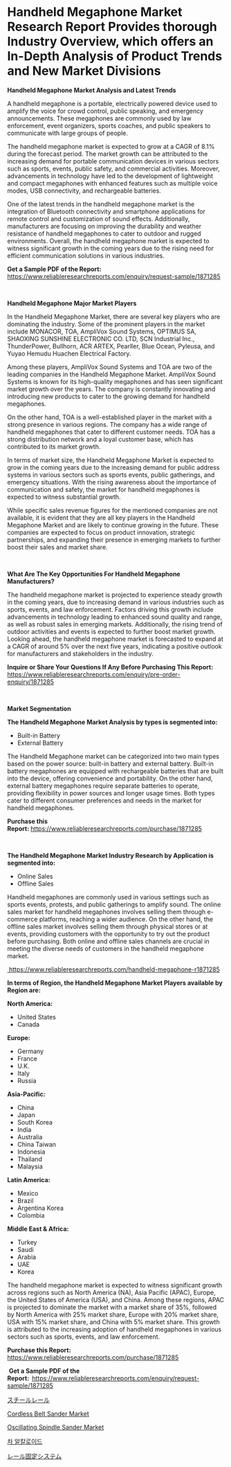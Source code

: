 <p><h1>Handheld Megaphone Market Research Report Provides thorough Industry Overview, which offers an In-Depth Analysis of Product Trends and New Market Divisions</h1></p><p><strong>Handheld Megaphone Market Analysis and Latest Trends</strong></p>
<p><p>A handheld megaphone is a portable, electrically powered device used to amplify the voice for crowd control, public speaking, and emergency announcements. These megaphones are commonly used by law enforcement, event organizers, sports coaches, and public speakers to communicate with large groups of people.</p><p>The handheld megaphone market is expected to grow at a CAGR of 8.1% during the forecast period. The market growth can be attributed to the increasing demand for portable communication devices in various sectors such as sports, events, public safety, and commercial activities. Moreover, advancements in technology have led to the development of lightweight and compact megaphones with enhanced features such as multiple voice modes, USB connectivity, and rechargeable batteries.</p><p>One of the latest trends in the handheld megaphone market is the integration of Bluetooth connectivity and smartphone applications for remote control and customization of sound effects. Additionally, manufacturers are focusing on improving the durability and weather resistance of handheld megaphones to cater to outdoor and rugged environments. Overall, the handheld megaphone market is expected to witness significant growth in the coming years due to the rising need for efficient communication solutions in various industries.</p></p>
<p><strong>Get a Sample PDF of the Report:&nbsp;</strong> <a href="https://www.reliableresearchreports.com/enquiry/request-sample/1871285">https://www.reliableresearchreports.com/enquiry/request-sample/1871285</a></p>
<p>&nbsp;</p>
<p><strong>Handheld Megaphone Major Market Players</strong></p>
<p><p>In the Handheld Megaphone Market, there are several key players who are dominating the industry. Some of the prominent players in the market include MONACOR, TOA, AmpliVox Sound Systems, OPTIMUS SA, SHAOXING SUNSHINE ELECTRONIC CO. LTD, SCN Industrial Inc., ThunderPower, Bullhorn, ACR ARTEX, Pearller, Blue Ocean, Pyleusa, and Yuyao Hemudu Huachen Electrical Factory. </p><p>Among these players, AmpliVox Sound Systems and TOA are two of the leading companies in the Handheld Megaphone Market. AmpliVox Sound Systems is known for its high-quality megaphones and has seen significant market growth over the years. The company is constantly innovating and introducing new products to cater to the growing demand for handheld megaphones.</p><p>On the other hand, TOA is a well-established player in the market with a strong presence in various regions. The company has a wide range of handheld megaphones that cater to different customer needs. TOA has a strong distribution network and a loyal customer base, which has contributed to its market growth.</p><p>In terms of market size, the Handheld Megaphone Market is expected to grow in the coming years due to the increasing demand for public address systems in various sectors such as sports events, public gatherings, and emergency situations. With the rising awareness about the importance of communication and safety, the market for handheld megaphones is expected to witness substantial growth.</p><p>While specific sales revenue figures for the mentioned companies are not available, it is evident that they are all key players in the Handheld Megaphone Market and are likely to continue growing in the future. These companies are expected to focus on product innovation, strategic partnerships, and expanding their presence in emerging markets to further boost their sales and market share.</p></p>
<p>&nbsp;</p>
<p><strong>What Are The Key Opportunities For Handheld Megaphone Manufacturers?</strong></p>
<p><p>The handheld megaphone market is projected to experience steady growth in the coming years, due to increasing demand in various industries such as sports, events, and law enforcement. Factors driving this growth include advancements in technology leading to enhanced sound quality and range, as well as robust sales in emerging markets. Additionally, the rising trend of outdoor activities and events is expected to further boost market growth. Looking ahead, the handheld megaphone market is forecasted to expand at a CAGR of around 5% over the next five years, indicating a positive outlook for manufacturers and stakeholders in the industry.</p></p>
<p><strong>Inquire or Share Your Questions If Any Before Purchasing This Report:</strong> <a href="https://www.reliableresearchreports.com/enquiry/pre-order-enquiry/1871285">https://www.reliableresearchreports.com/enquiry/pre-order-enquiry/1871285</a></p>
<p>&nbsp;</p>
<p><strong>Market Segmentation</strong></p>
<p><strong>The Handheld Megaphone Market Analysis by types is segmented into:</strong></p>
<p><ul><li>Built-in Battery</li><li>External Battery</li></ul></p>
<p><p>The Handheld Megaphone market can be categorized into two main types based on the power source: built-in battery and external battery. Built-in battery megaphones are equipped with rechargeable batteries that are built into the device, offering convenience and portability. On the other hand, external battery megaphones require separate batteries to operate, providing flexibility in power sources and longer usage times. Both types cater to different consumer preferences and needs in the market for handheld megaphones.</p></p>
<p><strong>Purchase this Report:&nbsp;</strong><a href="https://www.reliableresearchreports.com/purchase/1871285">https://www.reliableresearchreports.com/purchase/1871285</a></p>
<p>&nbsp;</p>
<p><strong>The Handheld Megaphone Market Industry Research by Application is segmented into:</strong></p>
<p><ul><li>Online Sales</li><li>Offline Sales</li></ul></p>
<p><p>Handheld megaphones are commonly used in various settings such as sports events, protests, and public gatherings to amplify sound. The online sales market for handheld megaphones involves selling them through e-commerce platforms, reaching a wider audience. On the other hand, the offline sales market involves selling them through physical stores or at events, providing customers with the opportunity to try out the product before purchasing. Both online and offline sales channels are crucial in meeting the diverse needs of customers in the handheld megaphone market.</p></p>
<p><a href="https://www.reliableresearchreports.com/handheld-megaphone-r1871285">&nbsp;https://www.reliableresearchreports.com/handheld-megaphone-r1871285</a></p>
<p><strong>In terms of Region, the Handheld Megaphone Market Players available by Region are:</strong></p>
<p>
    <p> <strong> North America: </strong>
        <ul>
            <li>United States</li>
            <li>Canada</li>
        </ul>
        </p> 
    <p> <strong> Europe: </strong>
        <ul>
            <li>Germany</li>
            <li>France</li>
            <li>U.K.</li>
            <li>Italy</li>
            <li>Russia</li>
        </ul>
        </p> 
    <p> <strong> Asia-Pacific: </strong>
        <ul>
            <li>China</li>
            <li>Japan</li>
            <li>South Korea</li>
            <li>India</li>
            <li>Australia</li>
            <li>China Taiwan</li>
            <li>Indonesia</li>
            <li>Thailand</li>
            <li>Malaysia</li>
        </ul>
        </p> 
    <p> <strong> Latin America: </strong>
        <ul>
            <li>Mexico</li>
            <li>Brazil</li>
            <li>Argentina Korea</li>
            <li>Colombia</li>
        </ul>
        </p> 
    <p> <strong> Middle East & Africa: </strong>
        <ul>
            <li>Turkey</li>
            <li>Saudi</li>
            <li>Arabia</li>
            <li>UAE</li>
            <li>Korea</li>
        </ul>
    </p>
    </p>
<p><p>The handheld megaphone market is expected to witness significant growth across regions such as North America (NA), Asia Pacific (APAC), Europe, the United States of America (USA), and China. Among these regions, APAC is projected to dominate the market with a market share of 35%, followed by North America with 25% market share, Europe with 20% market share, USA with 15% market share, and China with 5% market share. This growth is attributed to the increasing adoption of handheld megaphones in various sectors such as sports, events, and law enforcement.</p></p>
<p><strong>Purchase this Report: </strong><a href="https://www.reliableresearchreports.com/purchase/1871285">https://www.reliableresearchreports.com/purchase/1871285</a></p>
<p>&nbsp;<strong>Get a Sample PDF of the Report:&nbsp;&nbsp;</strong><a href="https://www.reliableresearchreports.com/enquiry/request-sample/1871285">https://www.reliableresearchreports.com/enquiry/request-sample/1871285</a></p>
<p><strong></strong></p>
<p><p><a href="https://github.com/mohamedbakry57/Market-Research-Report-List-3/blob/main/882381837355.md">スチールレール</a></p><p><a href="https://github.com/FassouRP/Market-Research-Report-List-4/blob/main/cordless-belt-sander-market.md">Cordless Belt Sander Market</a></p><p><a href="https://github.com/rahu1506/Market-Research-Report-List-4/blob/main/oscillating-spindle-sander-market.md">Oscillating Spindle Sander Market</a></p><p><a href="https://github.com/lkwggful07722/Market-Research-Report-List-1/blob/main/736427633419.md">차 알칼로이드</a></p><p><a href="https://github.com/schmahlson/Market-Research-Report-List-1/blob/main/249943237354.md">レール固定システム</a></p></p>